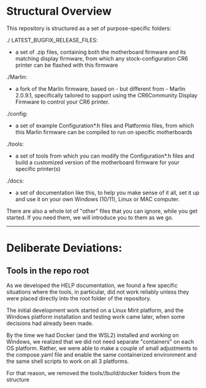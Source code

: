 # Structural Overview

This repository is structured as a set of purpose-specific folders:

./ LATEST_BUGFIX_RELEASE_FILES:
 - a set of .zip files, containing both the motherboard firmware and its matching display firmware, from which any stock-configuration CR6 printer can be flashed with this firmware

./Marlin:
 - a fork of the Marlin firmware, based on - but different from - Marlin 2.0.9.1, specifically tailored to support using the CR6Community Display Firmware to control your CR6 printer.

./config:
 - a set of example Configuration*.h files and Platformio files, from which this Marlin firmware can be compiled to run on specific motherboards

./tools:
 - a set of tools from which you can modify the Configuration*.h files and build a customized version of the motherboard firmware for your specific printer(s)

 ./docs:
 - a set of documentation like this, to help you make sense of it all, set it up and use it on your own Windows (10/11), Linux or MAC computer.

There are also a whole lot of "other" files that you can ignore, while you get started.  If you need them, we will introduce you to them as we go.

---

# Deliberate Deviations:

## Tools in the repo root

As we developed the HELP documentation, we found a few specific situations where the tools, in particular, did not work reliably unless they were placed directly into the root folder of the repository.

The initial development work started on a Linux Mint platform, and the Windows platform installation and testing work came later, when some decisions had already been made.

By the time we had Docker (and the WSL2) installed and working on Windows, we realized that we did not need separate "containers" on each OS platform.  Rather, we were able to make a couple of small adjustments to the compose.yaml file and enable the same containerized environment and the same shell scripts to work on all 3 platforms.

For that reason, we removed the tools/<platform>/build/docker folders from the structure